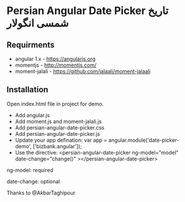 # Persian Angular Date Picker تاریخ شمسی انگولار

## Requirments
- angular 1.x - https://angularjs.org
- momentjs - http://momentjs.com/
- moment-jalali - https://github.com/jalaali/moment-jalaali

## Installation
Open index.html file in project for demo.
- Add angular.js
- Add moment.js and moment-jalali.js
- Add persian-angular-date-picker.css
- Add persian-angular-date-picker.js
- Update your app defination:
        var app = angular.module('date-picker-demo', ['bizbank.angular']);
- Use the directive:
        &lt;persian-angular-date-picker ng-model="model" date-change="change()" &gt;&lt;/persian-angular-date-picker&gt;

ng-model: required

date-change: optional

Thanks to @AkbarTaghipour
